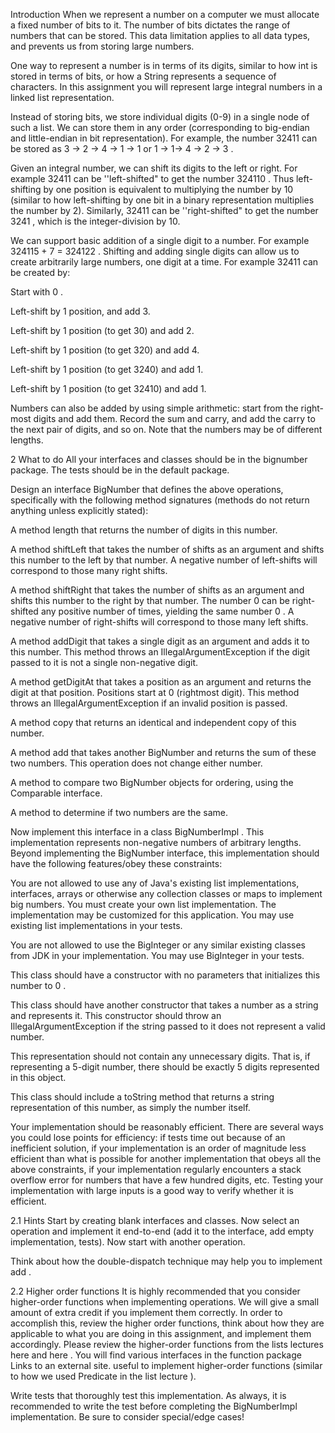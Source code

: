 Introduction
When we represent a number on a computer we must allocate a fixed number of bits to it. The number of bits dictates the range of numbers that can be stored. This data limitation applies to all data types, and prevents us from storing large numbers.

One way to represent a number is in terms of its digits, similar to how int is stored in terms of bits, or how a String represents a sequence of characters. In this assignment you will represent large integral numbers in a linked list representation.

Instead of storing bits, we store individual digits (0-9) in a single node of such a list. We can store them in any order (corresponding to big-endian and little-endian in bit representation). For example, the number 32411 can be stored as 3 -> 2 -> 4 -> 1 -> 1 or 1 -> 1-> 4 -> 2 -> 3 .

Given an integral number, we can shift its digits to the left or right. For example 32411 can be ''left-shifted" to get the number 324110 . Thus left-shifting by one position is equivalent to multiplying the number by 10 (similar to how left-shifting by one bit in a binary representation multiplies the number by 2). Similarly, 32411 can be ''right-shifted" to get the number 3241 , which is the integer-division by 10.

We can support basic addition of a single digit to a number. For example 324115 + 7 = 324122 . Shifting and adding single digits can allow us to create arbitrarily large numbers, one digit at a time. For example 32411 can be created by:

Start with 0 .

Left-shift by 1 position, and add 3.

Left-shift by 1 position (to get 30) and add 2.

Left-shift by 1 position (to get 320) and add 4.

Left-shift by 1 position (to get 3240) and add 1.

Left-shift by 1 position (to get 32410) and add 1.

Numbers can also be added by using simple arithmetic: start from the right-most digits and add them. Record the sum and carry, and add the carry to the next pair of digits, and so on. Note that the numbers may be of different lengths.

2 What to do
All your interfaces and classes should be in the bignumber package. The tests should be in the default package.

Design an interface BigNumber that defines the above operations, specifically with the following method signatures (methods do not return anything unless explicitly stated):

A method length that returns the number of digits in this number.

A method shiftLeft that takes the number of shifts as an argument and shifts this number to the left by that number. A negative number of left-shifts will correspond to those many right shifts.

A method shiftRight that takes the number of shifts as an argument and shifts this number to the right by that number. The number 0 can be right-shifted any positive number of times, yielding the same number 0 . A negative number of right-shifts will correspond to those many left shifts.

A method addDigit that takes a single digit as an argument and adds it to this number. This method throws an IllegalArgumentException if the digit passed to it is not a single non-negative digit.

A method getDigitAt that takes a position as an argument and returns the digit at that position. Positions start at 0 (rightmost digit). This method throws an IllegalArgumentException if an invalid position is passed.

A method copy that returns an identical and independent copy of this number.

A method add that takes another BigNumber and returns the sum of these two numbers. This operation does not change either number.

A method to compare two BigNumber objects for ordering, using the Comparable interface.

A method to determine if two numbers are the same.

Now implement this interface in a class BigNumberImpl . This implementation represents non-negative numbers of arbitrary lengths. Beyond implementing the BigNumber interface, this implementation should have the following features/obey these constraints:

You are not allowed to use any of Java's existing list implementations, interfaces, arrays or otherwise any collection classes or maps to implement big numbers. You must create your own list implementation. The implementation may be customized for this application. You may use existing list implementations in your tests.

You are not allowed to use the BigInteger or any similar existing classes from JDK in your implementation. You may use BigInteger in your tests.

This class should have a constructor with no parameters that initializes this number to 0 .

This class should have another constructor that takes a number as a string and represents it. This constructor should throw an IllegalArgumentException if the string passed to it does not represent a valid number.

This representation should not contain any unnecessary digits. That is, if representing a 5-digit number, there should be exactly 5 digits represented in this object.

This class should include a toString method that returns a string representation of this number, as simply the number itself.

Your implementation should be reasonably efficient. There are several ways you could lose points for efficiency: if tests time out because of an inefficient solution, if your implementation is an order of magnitude less efficient than what is possible for another implementation that obeys all the above constraints, if your implementation regularly encounters a stack overflow error for numbers that have a few hundred digits, etc. Testing your implementation with large inputs is a good way to verify whether it is efficient.

2.1 Hints
Start by creating blank interfaces and classes. Now select an operation and implement it end-to-end (add it to the interface, add empty implementation, tests). Now start with another operation.

Think about how the double-dispatch technique may help you to implement add .

2.2 Higher order functions
It is highly recommended that you consider higher-order functions when implementing operations. We will give a small amount of extra credit if you implement them correctly. In order to accomplish this, review the higher order functions, think about how they are applicable to what you are doing in this assignment, and implement them accordingly. Please review the higher-order functions from the lists lectures here and here . You will find various interfaces in the function package Links to an external site. useful to implement higher-order functions (similar to how we used Predicate<T> in the list lecture ).

Write tests that thoroughly test this implementation. As always, it is recommended to write the test before completing the BigNumberImpl implementation. Be sure to consider special/edge cases!
